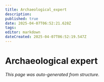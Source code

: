 ```yaml
---
title: Archaeological_expert
description: 
published: true
date: 2025-04-07T06:52:21.628Z
tags: 
editor: markdown
dateCreated: 2025-04-07T06:52:19.547Z
---
```


# Archaeological expert

*This page was auto-generated from structure.*